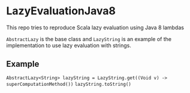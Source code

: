 # LazyEvaluationJava8
This repo tries to reproduce Scala lazy evaluation using Java 8 lambdas

`AbstractLazy` is the base class and `LazyString` is an example of the implementation to use lazy evaluation with strings.

## Example
`AbstractLazy<String> lazyString = LazyString.get((Void v) -> superComputationMethod())`
`lazyString.toString()` 
